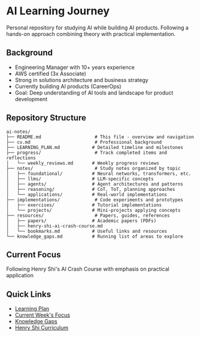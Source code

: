 # AI Learning Journey

Personal repository for studying AI while building AI products. Following a hands-on approach combining theory with practical implementation.

## Background
- Engineering Manager with 10+ years experience
- AWS certified (3x Associate)
- Strong in solutions architecture and business strategy
- Currently building AI products (CareerOps)
- Goal: Deep understanding of AI tools and landscape for product development

## Repository Structure

```
ai-notes/
├── README.md                    # This file - overview and navigation
├── cv.md                        # Professional background
├── LEARNING_PLAN.md            # Detailed timeline and milestones
├── progress/                    # Track completed items and reflections
│   └── weekly_reviews.md       # Weekly progress reviews
├── notes/                       # Study notes organized by topic
│   ├── foundational/           # Neural networks, transformers, etc.
│   ├── llms/                   # LLM-specific concepts
│   ├── agents/                 # Agent architectures and patterns
│   ├── reasoning/              # CoT, ToT, planning approaches
│   └── applications/           # Real-world implementations
├── implementations/             # Code experiments and prototypes
│   ├── exercises/              # Tutorial implementations
│   └── projects/               # Mini-projects applying concepts
├── resources/                   # Papers, guides, references
│   ├── papers/                 # Academic papers (PDFs)
│   ├── henry-shi-ai-crash-course.md
│   └── bookmarks.md            # Useful links and resources
└── knowledge_gaps.md           # Running list of areas to explore
```

## Current Focus
Following Henry Shi's AI Crash Course with emphasis on practical application

## Quick Links
- [Learning Plan](LEARNING_PLAN.md)
- [Current Week's Focus](progress/weekly_reviews.md)
- [Knowledge Gaps](knowledge_gaps.md)
- [Henry Shi Curriculum](resources/henry-shi-ai-crash-course.md)